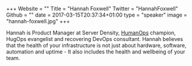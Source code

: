 +++
Website = ""
Title = "Hannah Foxwell"
Twitter = "HannahFoxwell"
Github = ""
date = 2017-03-15T20:37:34+01:00
type = "speaker"
image = "hannah-foxwell.jpg"
+++

Hannah is Product Manager at Server Density, [HumanOps](https://twitter.com/humanops)
champion, HugOps evangelist and recovering DevOps consultant. Hannah believes that the
health of your infrastructure is not just about hardware, software, automation and
uptime - It also includes the health and wellbeing of your team.
